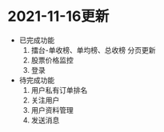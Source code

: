 # 2021-11-16更新
 * 已完成功能
    1. 擂台-单收榜、单均榜、总收榜 分页更新
    2. 股票价格监控
    3. 登录
 * 待完成功能
    1. 用户私有订单排名
    2. 关注用户
    3. 用户资料管理
    4. 发送消息
